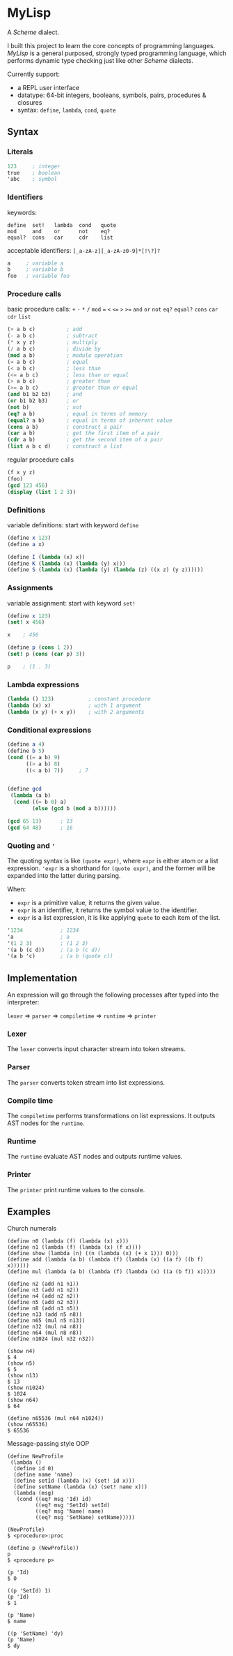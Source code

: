 MyLisp
=======

A _Scheme_ dialect.

I built this project to learn the core concepts of programming languages.
_MyLisp_ is a general purposed, strongly typed programming language, which
performs dynamic type checking just like other _Scheme_ dialects.

Currently support:
- a REPL user interface
- datatype: 64-bit integers, booleans, symbols, pairs, procedures & closures
- syntax: `define`, `lambda`, `cond`, `quote`

## Syntax

### Literals

``` scheme
123     ; integer
true    ; boolean
'abc    ; symbol
```

### Identifiers

keywords:
```
define  set!   lambda  cond   quote 
mod     and    or      not    eq?
equal?  cons   car     cdr    list
```

acceptable identifiers: `[_a-zA-z][_a-zA-z0-9]*[!\?]?`

``` scheme
a     ; variable a
b     ; variable b
foo   ; variable foo
```

### Procedure calls

basic procedure calls: 
`+` `-` `*` `/` `mod` `=` `<` `<=` `>` `>=` `and` `or` `not` `eq?` `equal?` `cons` `car` `cdr` `list`

``` scheme
(+ a b c)          ; add
(- a b c)          ; subtract
(* x y z)          ; multiply
(/ a b c)          ; divide by
(mod a b)          ; modulo operation
(= a b c)          ; equal
(< a b c)          ; less than
(<= a b c)         ; less than or equal
(> a b c)          ; greater than
(>= a b c)         ; greater than or equal
(and b1 b2 b3)     ; and
(or b1 b2 b3)      ; or
(not b)            ; not
(eq? a b)          ; equal in terms of memory
(equal? a b)       ; equal in terms of inherent value
(cons a b)         ; construct a pair
(car a b)          ; get the first item of a pair
(cdr a b)          ; get the second item of a pair
(list a b c d)     ; construct a list
```

regular procedure calls

``` scheme
(f x y z)
(foo)
(gcd 123 456)
(display (list 1 2 3))
```

### Definitions

variable definitions: start with keyword `define`

``` scheme
(define x 123)
(define a x)

(define I (lambda (x) x))
(define K (lambda (x) (lambda (y) x)))
(define S (lambda (x) (lambda (y) (lambda (z) ((x z) (y z))))))
```

### Assignments

variable assignment: start with keyword `set!`

``` scheme
(define x 123)
(set! x 456)

x    ; 456

(define p (cons 1 2))
(set! p (cons (car p) 3))

p    ; (1 . 3)
```

### Lambda expressions

``` scheme
(lambda () 123)           ; constant procedure
(lambda (x) x)            ; with 1 argument
(lambda (x y) (+ x y))    ; with 2 arguments
```

### Conditional expressions

``` scheme
(define a 4)
(define b 5)
(cond ((= a b) 9)
      ((> a b) 8)
      ((< a b) 7))     ; 7


(define gcd
 (lambda (a b)
  (cond ((= b 0) a)
        (else (gcd b (mod a b))))))

(gcd 65 13)      ; 13
(gcd 64 48)      ; 16
```

### Quoting and `'`

The quoting syntax is like `(quote expr)`, where `expr` is either atom or a list expression.
`'expr` is a shorthand for `(quote expr)`, and the former will be expanded into the latter during parsing.

When:
- `expr` is a primitive value, it returns the given value.
- `expr` is an identifier, it returns the symbol value to the identifier.
- `expr` is a list expression, it is like applying `quote` to each item of the list.

``` scheme
'1234            ; 1234
'a               ; a
'(1 2 3)         ; (1 2 3)
'(a b (c d))     ; (a b (c d))
'(a b 'c)        ; (a b (quote c))
```

## Implementation

An expression will go through the following processes after typed into the interpreter:

`lexer` => `parser` => `compiletime` => `runtime` => `printer`

### Lexer

The `lexer` converts input character stream into token streams.

### Parser

The `parser` converts token stream into list expressions.

### Compile time

The `compiletime` performs transformations on list expressions. It outputs AST nodes for the `runtime`.

### Runtime

The `runtime` evaluate AST nodes and outputs runtime values.

### Printer

The `printer` print runtime values to the console.

## Examples

Church numerals

```
(define n0 (lambda (f) (lambda (x) x)))
(define n1 (lambda (f) (lambda (x) (f x))))
(define show (lambda (n) ((n (lambda (x) (+ x 1))) 0)))
(define add (lambda (a b) (lambda (f) (lambda (x) ((a f) ((b f) x))))))
(define mul (lambda (a b) (lambda (f) (lambda (x) ((a (b f)) x)))))

(define n2 (add n1 n1))
(define n3 (add n1 n2))
(define n4 (add n2 n2))
(define n5 (add n2 n3))
(define n8 (add n3 n5))
(define n13 (add n5 n8))
(define n65 (mul n5 n13))
(define n32 (mul n4 n8))
(define n64 (mul n8 n8))
(define n1024 (mul n32 n32))

(show n4)
$ 4
(show n5)
$ 5
(show n13)
$ 13
(show n1024)
$ 1024
(show n64)
$ 64

(define n65536 (mul n64 n1024))
(show n65536)
$ 65536
```

Message-passing style OOP

```
(define NewProfile
 (lambda ()
  (define id 0)
  (define name 'name)
  (define setId (lambda (x) (set! id x)))
  (define setName (lambda (x) (set! name x)))
  (lambda (msg)
   (cond ((eq? msg 'Id) id)
         ((eq? msg 'SetId) setId)
         ((eq? msg 'Name) name)
         ((eq? msg 'SetName) setName)))))

(NewProfile)
$ <procedure>:proc

(define p (NewProfile))
p
$ <procedure p>

(p 'Id)
$ 0

((p 'SetId) 1)
(p 'Id)
$ 1

(p 'Name)
$ name

((p 'SetName) 'dy)
(p 'Name)
$ dy
```